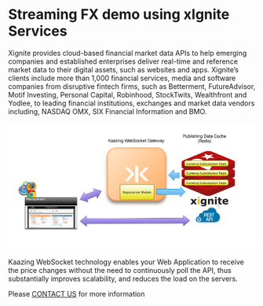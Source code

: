 # Streaming FX demo using xIgnite Services

Xignite provides cloud-based financial market data APIs to help emerging companies and established enterprises deliver real-time and reference market data to their digital assets, such as websites and apps. Xignite’s clients include more than 1,000 financial services, media and software companies from disruptive fintech firms, such as Betterment, FutureAdvisor, Motif Investing, Personal Capital, Robinhood, StockTwits, Wealthfront and Yodlee, to leading financial institutions, exchanges and market data vendors including, NASDAQ OMX, SIX Financial Information and BMO.  

![alt text](xIgnite.png "Xignite demo")

Kaazing WebSocket technology enables your Web Application to receive the price changes without the need to continuously poll the API, thus substantially improves scalability, and reduces the load on the servers.








Please [CONTACT US](https://kaazing.com/contact/) for more information


